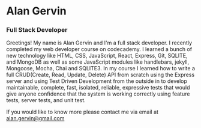 # Alan Gervin
### Full Stack Developer

Greetings! My name is Alan Gervin and I'm a full stack developer. I recently completed my web developer course on codecademy. I learned a bunch of new technology like HTML, CSS, JavaScript, React, Express, Git, SQLITE, and MongoDB as well as some JavaScript modules 
like handlebars, jekyll, Mongoose, Mocha, Chai and SQLITE3.  In my course I learned how to write a full CRUD(Create, Read, Update, Delete) API from scratch using the Express server and using Test Driven Development from the outside in to develop maintainable, 
complete, fast, isolated, reliable, expressive tests that would give anyone confidence that the system is working correctly using feature tests, server tests, and unit test.

If you would like to know more please contact me via email at alan.gervin@gmail.com


